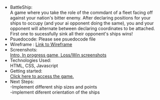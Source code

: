 <ul>
  <li>BattleShip: <br>
    A game where you take the role of the commdant of a fleet facing off against your nation's bitter enemy. After declaring positions for your ships to occupy (and your ai opponent doing the same), you and your opponent will alternate between declaring coordinates to be attached. First one to sucessfully sink all their opponent's ships wins!
  <li> Psuedocode: Please see psuedocode file
  <li> Wireframe :  <a href="https://excalidraw.com/#json=u93EwCR28SfONXoMflF9X,ntlZxL2LISDJpe0ZK7MNiA">Link to Wireframe
  </a>
  <li> Screenshots:<br>
    <a href="https://imgur.com/a/icRkJCO">Intro, In progress game, Loss/Win screenshots</a>
  <li> Technologies Used: <br>
    HTML, CSS, Javascript
  <li> Getting started:<br>
    <a href="https://poyalex.github.io/unit-1-project/">Click here to access the game.</a>
  <li> Next Steps: <br>
    -Implement different ship sizes and points<br>
    -implement diferent orientation of the ships<br>
</ul>